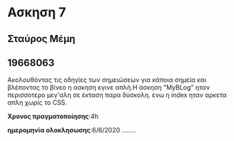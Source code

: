 
# Ασκηση 7

## Σταύρος Μέμη

## 19668063

Ακολουθόντας τις οδηγίες των σημειώσεων για κάποια σημεία και βλέποντας το βίνεο η ασκηση εγινε απλή.Η άσκηση "MyBLog" ηταν περισσοτερο μεγ'αλη σε έκταση παρα δύσκολη.
ενω η index ηταν αρκετα απλη χωρίς το CSS.

**Χρονος πραγματοποίησης**:4h

**ημερομηνία ολοκλησωσης**:6/6/2020 ........